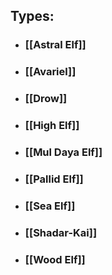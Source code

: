 ## Types:
- ### [[Astral Elf]]
- ### [[Avariel]]
- ### [[Drow]]
- ### [[High Elf]]
- ### [[Mul Daya Elf]]
- ### [[Pallid Elf]]
- ### [[Sea Elf]]
- ### [[Shadar-Kai]]
- ### [[Wood Elf]]